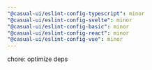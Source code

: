 ```yaml
---
"@casual-ui/eslint-config-typescript": minor
"@casual-ui/eslint-config-svelte": minor
"@casual-ui/eslint-config-basic": minor
"@casual-ui/eslint-config-react": minor
"@casual-ui/eslint-config-vue": minor
---
```


chore: optimize deps
